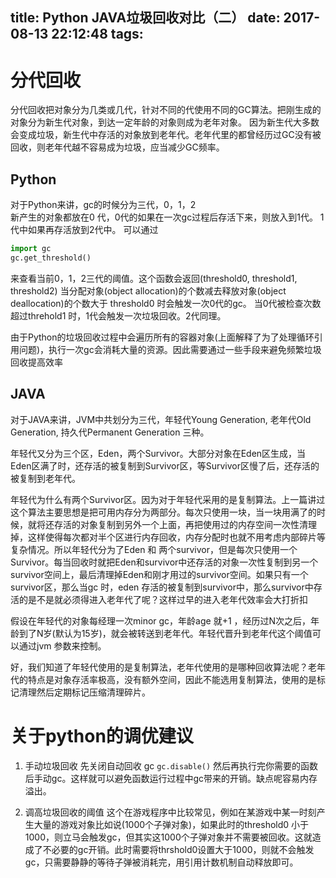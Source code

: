 title: Python JAVA垃圾回收对比（二）
date: 2017-08-13 22:12:48
tags:
---

# 分代回收
分代回收把对象分为几类或几代，针对不同的代使用不同的GC算法。把刚生成的对象分为新生代对象，到达一定年龄的对象则成为老年对象。
因为新生代大多数会变成垃圾，新生代中存活的对象放到老年代。老年代里的都曾经历过GC没有被回收，则老年代越不容易成为垃圾，应当减少GC频率。

## Python

对于Python来讲，gc的时候分为三代，0，1，2  
新产生的对象都放在0 代，0代的如果在一次gc过程后存活下来，则放入到1代。
1代中如果再存活放到2代中。
可以通过

```python
import gc
gc.get_threshold()
```

来查看当前0，1，2三代的阈值。这个函数会返回(threshold0, threshold1, threshold2)
当分配对象(object allocation)的个数减去释放对象(object deallocation)的个数大于 threshold0 时会触发一次0代的gc。
当0代被检查次数超过threhold1 时，1代会触发一次垃圾回收。2代同理。

由于Python的垃圾回收过程中会遍历所有的容器对象(上面解释了为了处理循环引用问题)，执行一次gc会消耗大量的资源。因此需要通过一些手段来避免频繁垃圾回收提高效率

## JAVA

对于JAVA来讲，JVM中共划分为三代，年轻代Young Generation, 老年代Old Generation, 持久代Permanent Generation 三种。

年轻代又分为三个区，Eden，两个Survivor。大部分对象在Eden区生成，当Eden区满了时，还存活的被复制到Survivor区，等Survivor区慢了后，还存活的被复制到老年代。

年轻代为什么有两个Survivor区。因为对于年轻代采用的是复制算法。上一篇讲过这个算法主要思想是把可用内存分为两部分。每次只使用一块，当一块用满了的时候，就将还存活的对象复制到另外一个上面，再把使用过的内存空间一次性清理掉，这样使得每次都对半个区进行内存回收，内存分配时也就不用考虑内部碎片等复杂情况。所以年轻代分为了Eden 和 两个survivor，但是每次只使用一个Survivor。每当回收时就把Eden和survivor中还存活的对象一次性复制到另一个survivor空间上，最后清理掉Eden和刚才用过的survivor空间。如果只有一个survivor区，那么当gc 时，eden 存活的被复制到survivor中，那么survivor中存活的是不是就必须得进入老年代了呢？这样过早的进入老年代效率会大打折扣

假设在年轻代的对象每经理一次minor gc，年龄age 就+1 ，经历过N次之后，年龄到了N岁(默认为15岁)，就会被转送到老年代。年轻代晋升到老年代这个阈值可以通过jvm 参数来控制。

好，我们知道了年轻代使用的是复制算法，老年代使用的是哪种回收算法呢？老年代的特点是对象存活率极高，没有额外空间，因此不能选用复制算法，使用的是标记清理然后定期标记压缩清理碎片。


# 关于python的调优建议 
1. 手动垃圾回收
先关闭自动回收 gc ```gc.disable()``` 然后再执行完你需要的函数后手动gc。这样就可以避免函数运行过程中gc带来的开销。缺点呢容易内存溢出。   


2. 调高垃圾回收的阈值
这个在游戏程序中比较常见，例如在某游戏中某一时刻产生大量的游戏对象比如说(1000个子弹对象)，如果此时的threshold0 小于1000，则立马会触发gc，但其实这1000个子弹对象并不需要被回收。这就造成了不必要的gc开销。此时需要将thrshold0设置大于1000，则就不会触发gc，只需要静静的等待子弹被消耗完，用引用计数机制自动释放即可。

